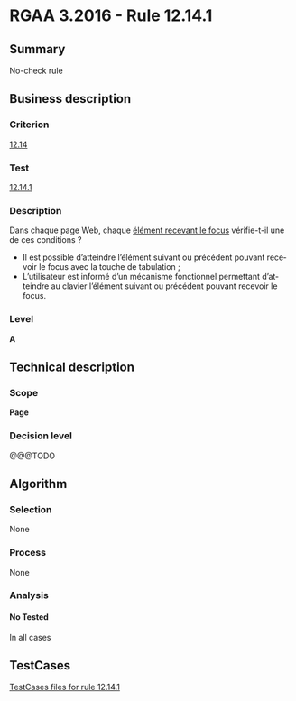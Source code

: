 # RGAA 3.2016 - Rule 12.14.1

## Summary
No-check rule


## Business description

### Criterion
[12.14](http://references.modernisation.gouv.fr/rgaa-accessibilite/criteres.html#crit-12-14)

### Test
[12.14.1](http://references.modernisation.gouv.fr/rgaa-accessibilite/criteres.html#test-12-14-1)

### Description
<div lang="fr">Dans chaque page Web, chaque <a href="http://references.modernisation.gouv.fr/rgaa-accessibilite/glossaire.html#prise-de-focus">&#xE9;l&#xE9;ment recevant le focus</a> v&#xE9;rifie-t-il une de ces conditions&nbsp;? <ul><li>Il est possible d&#x2019;atteindre l&#x2019;&#xE9;l&#xE9;ment suivant ou pr&#xE9;c&#xE9;dent pouvant recevoir le focus avec la touche de tabulation&nbsp;;</li> <li>L&#x2019;utilisateur est inform&#xE9; d&#x2019;un m&#xE9;canisme fonctionnel permettant d&#x2019;atteindre au clavier l&#x2019;&#xE9;l&#xE9;ment suivant ou pr&#xE9;c&#xE9;dent pouvant recevoir le focus.</li> </ul></div>

### Level
**A**


## Technical description

### Scope
**Page**

### Decision level
@@@TODO


## Algorithm

### Selection
None

### Process
None

### Analysis

#### No Tested
In all cases


##  TestCases

[TestCases files for rule 12.14.1](https://github.com/Asqatasun/Asqatasun/tree/RGAA_3.2016/rules/rules-rgaa3.2016/src/test/resources/testcases/rgaa32016/Rgaa32016Rule121401/)


